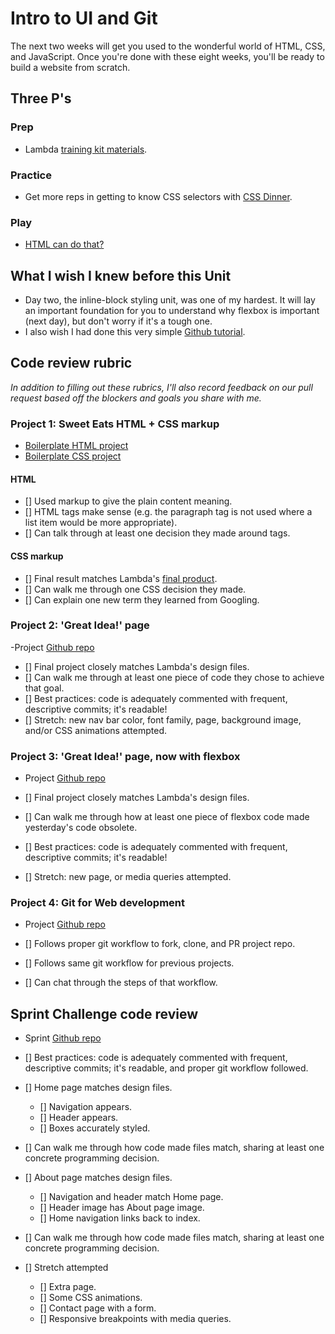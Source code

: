 # Intro to UI and Git  
The next two weeks will get you used to the wonderful world of HTML, CSS, and JavaScript. Once you're done with these eight weeks, you'll be ready to build a website from scratch. 

## Three P's
### Prep
- Lambda [training kit materials](https://learn.lambdaschool.com/fsw/sprint/recfwZvI7QhMa7xbG).

### Practice
- Get more reps in getting to know CSS selectors with [CSS Dinner](http://flukeout.github.io/).  

### Play 
- [HTML can do that?](https://dev.to/ananyaneogi/html-can-do-that-c0n)

## What I wish I knew before this Unit 
- Day two, the inline-block styling unit, was one of my hardest. It will lay an important foundation for you to understand why flexbox is important (next day), but don't worry if it's a tough one. 
- I also wish I had done this very simple [Github tutorial](https://guides.github.com/activities/hello-world/).

## Code review rubric 
_In addition to filling out these rubrics, I'll also record feedback on our pull request based off the blockers and goals you share with me._ 

### Project 1: Sweet Eats HTML + CSS markup 
- [Boilerplate HTML project](https://codepen.io/lambdaschool/pen/vaKejB)
- [Boilerplate CSS project](https://codepen.io/lambdaschool/pen/vaXWWG/?editors=0100)

#### HTML 
- [] Used markup to give the plain content meaning. 
- [] HTML tags make sense (e.g. the paragraph tag is not used where a list item would be more appropriate).
- [] Can talk through at least one decision they made around tags.

#### CSS markup 
- [] Final result matches Lambda's [final product](https://tk-assets.lambdaschool.com/44f6a520-b218-4ed1-910b-f4dc876cd1a6_sweet-eats-home-page.png).
- [] Can walk me through one CSS decision they made. 
- [] Can explain one new term they learned from Googling. 

### Project 2: 'Great Idea!' page
-Project [Github repo](https://github.com/LambdaSchool/User-Interface) 

- [] Final project closely matches Lambda's design files. 
- [] Can walk me through at least one piece of code they chose to achieve that goal. 
- [] Best practices: code is adequately commented with frequent, descriptive commits; it's readable!
- [] Stretch: new nav bar color, font family, page, background image, and/or CSS animations attempted. 

### Project 3: 'Great Idea!' page, now with flexbox 
- Project [Github repo](https://github.com/LambdaSchool/UI-III-Flexbox)

- [] Final project closely matches Lambda's design files. 
- [] Can walk me through how at least one piece of flexbox code made yesterday's code obsolete. 
- [] Best practices: code is adequately commented with frequent, descriptive commits; it's readable!
- [] Stretch: new page, or media queries attempted. 

### Project 4: Git for Web development 
- Project [Github repo](https://github.com/LambdaSchool/Git-for-Web-Development-Project)

- [] Follows proper git workflow to fork, clone, and PR project repo. 
- [] Follows same git workflow for previous projects. 
- [] Can chat through the steps of that workflow. 

## Sprint Challenge code review 
- Sprint [Github repo](https://github.com/LambdaSchool/Sprint-Challenge--User-Interface)

- [] Best practices: code is adequately commented with frequent, descriptive commits; it's readable, and proper git workflow followed. 
- [] Home page matches design files.
    - [] Navigation appears. 
    - [] Header appears. 
    - [] Boxes accurately styled. 
- [] Can walk me through how code made files match, sharing at least one concrete programming decision. 
- [] About page matches design files. 
    - [] Navigation and header match Home page. 
    - [] Header image has About page image. 
    - [] Home navigation links back to index. 
- [] Can walk me through how code made files match, sharing at least one concrete programming decision. 
- [] Stretch attempted
    - [] Extra page.
    - [] Some CSS animations. 
    - [] Contact page with a form. 
    - [] Responsive breakpoints with media queries. 
